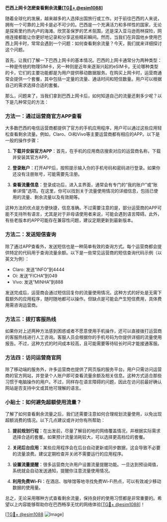 **巴西上网卡怎麽查看剩余流量[[TG💪+ @esim1088](https://t.me/s/esim1088)]**

随着全球化的发展，越来越多的人选择出国旅行或工作。对于前往巴西的人来说，拥有一个可靠的上网卡是必不可少的。巴西是一个充满活力和多样性的国家，无论是探索里约热内卢的海滩、欣赏圣保罗的艺术氛围，还是深入亚马逊雨林探险，网络连接都能让你更好地记录和分享这些精彩瞬间。然而，当我们在异国他乡使用巴西上网卡时，常常会遇到一个问题：如何查看剩余流量？今天，我们就来详细探讨这个问题。

首先，让我们了解一下巴西上网卡的基本情况。巴西的上网卡通常分为两种类型：一种是传统的物理SIM卡，另一种则是近年来逐渐兴起的eSIM卡。无论哪种类型的卡，它们的主要功能都是为用户提供移动数据服务。在购买上网卡时，运营商通常会提供一个套餐，其中包括一定量的流量、通话时间和短信数量。用户可以根据自己的需求选择合适的套餐。

那么，问题来了，当我们拿到巴西上网卡后，如何知道自己的流量还剩多少呢？以下是几种常见的方法：

### 方法一：通过运营商官方APP查看

大多数巴西的电信运营商都提供了官方的手机应用程序，用户可以通过这些应用轻松查看剩余流量。例如，Claro、Oi和Vivo等主要运营商都有相应的APP。以下是一般的操作步骤：

1. **下载并安装官方APP**：首先，在手机的应用商店搜索对应的运营商名称，下载并安装其官方APP。
   
2. **登录账户**：打开APP后，按照提示输入你的手机号码和密码进行登录。如果你还没有注册账号，可能需要先注册。

3. **查看流量信息**：登录成功后，进入主界面，通常会有专门的“我的账户”或“账单详情”选项。在这里，你可以找到关于流量使用情况的详细信息，包括已使用的流量、剩余流量以及有效期等。

这种方法的优点是方便快捷，信息准确。不过需要注意的是，部分运营商的APP可能不支持所有语言，尤其是对于非母语使用者来说，可能会遇到语言障碍。此外，有些老版本的APP可能存在兼容性问题，建议定期更新到最新版本。

### 方法二：发送短信查询

除了通过APP查看外，发送短信也是一种简单有效的查询方式。每个运营商都会提供特定的代码用于查询流量余额。以下是一些常见运营商的短信查询代码示例（以英文为例）：

- Claro: 发送“INFO”到4444
- Oi: 发送“FICHA”到049
- Vivo: 发送“MINHA”到888

发送完成后，运营商会通过短信回复你的流量使用情况。这种方式的好处是无需下载额外的应用程序，随时随地都可以操作。但缺点是可能会产生短信费用，具体费用需咨询运营商。

### 方法三：拨打客服热线

如果你对上述两种方法感到困惑或者不愿意使用手机操作，还可以直接拨打运营商的客服热线进行人工咨询。客服人员会根据你的手机号码为你提供详细的流量使用报告。不过，这种方式的时间成本较高，且可能需要等待较长时间才能接通客服。

### 方法四：访问运营商官网

除了移动端的服务外，许多运营商也提供了网页版的服务平台。用户只需访问运营商的官方网站，并登录个人账户即可查看流量余额及相关信息。这种方式适合那些习惯于电脑操作的用户。不过，同样存在语言障碍的问题，因此在访问前最好确认网站是否支持中文或其他可理解的语言。

### 小贴士：如何避免超额使用流量？

了解了如何查看剩余流量之后，我们还需要注意如何合理规划流量使用，以免出现超额消费的情况。以下几点建议或许对你有所帮助：

1. **提前规划行程**：在出发前，尽量了解目的地的网络覆盖情况，并根据实际需求选择合适的套餐。如果预计流量消耗较大，可以选择更高档位的套餐。

2. **关闭后台应用**：某些应用程序会在后台自动更新或同步数据，这会导致不必要的流量浪费。建议定期检查并关闭不需要运行的应用程序。

3. **设置流量提醒**：很多运营商允许用户设置流量提醒功能。一旦达到预设阈值，系统就会自动发送通知，提醒你注意流量使用情况。

4. **利用免费Wi-Fi**：在酒店、咖啡馆等地寻找免费Wi-Fi热点，可以有效减少移动数据的使用量。

总之，无论采用哪种方式查看剩余流量，保持良好的使用习惯都是非常重要的。希望以上内容能够帮助你在巴西畅享无忧的网络体验[[TG💪+ @esim1088](https://t.me/s/esim1088)]！

[[TG💪+ @esim1088](https://t.me/s/esim1088) ![Image](https://i.postimg.cc/4NQfJmqS/Snipaste-2025-05-13-00-14-12.png)]